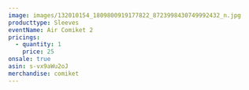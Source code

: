 ```yaml
---
image: images/132010154_1809800919177822_8723998430749992432_n.jpg
producttype: Sleeves
eventName: Air Comiket 2
pricings:
  - quantity: 1
    price: 25
onsale: true
asin: s-vx9aWu2oJ
merchandise: comiket
---
```

